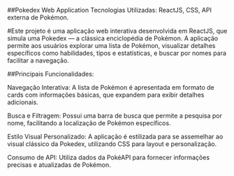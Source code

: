 ##Pokedex Web Application
Tecnologias Utilizadas: ReactJS, CSS, API externa de Pokémon.

#Este projeto é uma aplicação web interativa desenvolvida em ReactJS, que simula uma Pokedex — a clássica enciclopédia de Pokémon. A aplicação permite aos usuários explorar uma lista de Pokémon, visualizar detalhes específicos como habilidades, tipos e estatísticas, e buscar por nomes para facilitar a navegação.

##Principais Funcionalidades:

Navegação Interativa: A lista de Pokémon é apresentada em formato de cards com informações básicas, que expandem para exibir detalhes adicionais.

Busca e Filtragem: Possui uma barra de busca que permite a pesquisa por nome, facilitando a localização de Pokémon específicos.

Estilo Visual Personalizado: A aplicação é estilizada para se assemelhar ao visual clássico da Pokedex, utilizando CSS para layout e personalização.

Consumo de API: Utiliza dados da PokéAPI para fornecer informações precisas e atualizadas de Pokémon.
